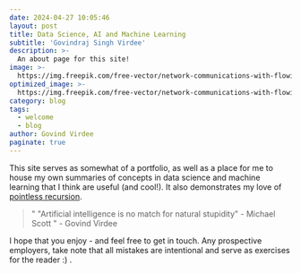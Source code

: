```yaml
---
date: 2024-04-27 10:05:46
layout: post
title: Data Science, AI and Machine Learning 
subtitle: 'Govindraj Singh Virdee'
description: >-
  An about page for this site!
image: >-
  https://img.freepik.com/free-vector/network-communications-with-flowing-cyber-dots-design_1048-13962.jpg?size=626&ext=jpg&ga=GA1.1.553209589.1714089600&semt=ais
optimized_image: >-
  https://img.freepik.com/free-vector/network-communications-with-flowing-cyber-dots-design_1048-13962.jpg?size=626&ext=jpg&ga=GA1.1.553209589.1714089600&semt=ais
category: blog
tags:
  - welcome
  - blog
author: Govind Virdee
paginate: true
---
```

This site serves as somewhat of a portfolio, as well as a place for me to house my own summaries of concepts in data science and machine learning that I think are useful (and cool!). It also demonstrates my love of <a href="#">pointless recursion</a>. 

> " "Artificial intelligence is no match for natural stupidity" - Michael Scott " - Govind Virdee 

I hope that you enjoy - and feel free to get in touch. Any prospective employers, take note that all mistakes are intentional and serve as exercises for the reader :) . 
